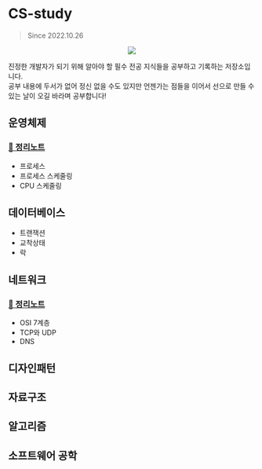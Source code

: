 CS-study
====================
>Since 2022.10.26
<p align="center">
<img src="https://thumb.ac-illust.com/65/65bee27c2030e15aa38524959a6617c1_t.jpeg")>
</p>

진정한 개발자가 되기 위해 알아야 할 필수 전공 지식들을 공부하고 기록하는 저장소입니다.<br>
공부 내용에 두서가 없어 정신 없을 수도 있지만 언젠가는 점들을 이어서 선으로 만들 수 있는 날이 오길 바라며 공부합니다!

## 운영체제
### [📖 정리노트](./contents/operating-system)
* 프로세스
* 프로세스 스케줄링
* CPU 스케줄링

## 데이터베이스
* 트랜잭션
* 교착상태
* 락

## 네트워크
### [📖 정리노트](./contents/network)
* OSI 7계층
* TCP와 UDP
* DNS

## 디자인패턴

## 자료구조

## 알고리즘

## 소프트웨어 공학

